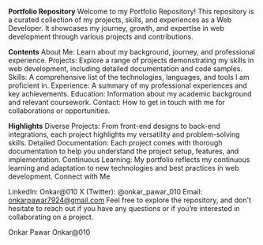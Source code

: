 
**Portfolio Repository**
Welcome to my Portfolio Repository! This repository is a curated collection of my projects, skills, and experiences as a Web Developer. It showcases my journey, growth, and expertise in web development through various projects and contributions.

**Contents**
About Me: Learn about my background, journey, and professional experience.
Projects: Explore a range of projects demonstrating my skills in web development, including detailed documentation and code samples.
Skills: A comprehensive list of the technologies, languages, and tools I am proficient in.
Experience: A summary of my professional experiences and key achievements.
Education: Information about my academic background and relevant coursework.
Contact: How to get in touch with me for collaborations or opportunities.

**Highlights**
Diverse Projects: From front-end designs to back-end integrations, each project highlights my versatility and problem-solving skills.
Detailed Documentation: Each project comes with thorough documentation to help you understand the project setup, features, and implementation.
Continuous Learning: My portfolio reflects my continuous learning and adaptation to new technologies and best practices in web development.
Connect with Me

LinkedIn: Onkar@010
X (Twitter): @onkar_pawar_010
Email: onkarpawar7924@gmail.com
Feel free to explore the repository, and don't hesitate to reach out if you have any questions or if you’re interested in collaborating on a project.

Onkar Pawar
Onkar@010


